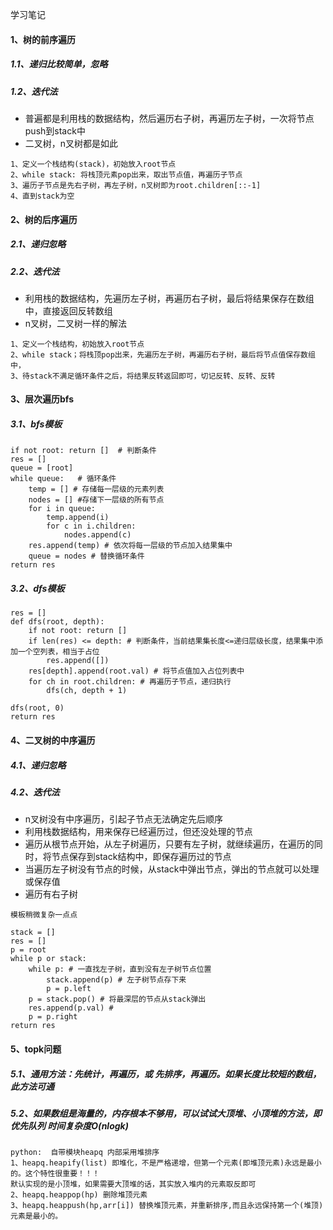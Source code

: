 学习笔记

#### 1、树的前序遍历
##### 1.1、递归比较简单，忽略
##### 1.2、迭代法
- 普遍都是利用栈的数据结构，然后遍历右子树，再遍历左子树，一次将节点push到stack中
- 二叉树，n叉树都是如此
```
1、定义一个栈结构(stack)，初始放入root节点
2、while stack: 将栈顶元素pop出来，取出节点值，再遍历子节点
3、遍历子节点是先右子树，再左子树，n叉树即为root.children[::-1]
4、直到stack为空
```

#### 2、树的后序遍历
##### 2.1、递归忽略
##### 2.2、迭代法
- 利用栈的数据结构，先遍历左子树，再遍历右子树，最后将结果保存在数组中，直接返回反转数组
- n叉树，二叉树一样的解法
```
1、定义一个栈结构，初始放入root节点
2、while stack；将栈顶pop出来，先遍历左子树，再遍历右子树，最后将节点值保存数组中，
3、待stack不满足循环条件之后，将结果反转返回即可，切记反转、反转、反转

```

#### 3、层次遍历bfs
##### 3.1、bfs模板
```
if not root: return []  # 判断条件
res = []
queue = [root]
while queue:   # 循环条件
    temp = [] # 存储每一层级的元素列表
    nodes = [] #存储下一层级的所有节点
    for i in queue:
        temp.append(i)
        for c in i.children:
            nodes.append(c)
    res.append(temp) # 依次将每一层级的节点加入结果集中
    queue = nodes # 替换循环条件
return res

```
##### 3.2、dfs模板
```
res = []
def dfs(root, depth):
    if not root: return []
    if len(res) <= depth: # 判断条件，当前结果集长度<=递归层级长度，结果集中添加一个空列表，相当于占位
        res.append([])
    res[depth].append(root.val) # 将节点值加入占位列表中
    for ch in root.children: # 再遍历子节点，递归执行
        dfs(ch, depth + 1)

dfs(root, 0)
return res

```

#### 4、二叉树的中序遍历
##### 4.1、递归忽略
##### 4.2、迭代法
- n叉树没有中序遍历，引起子节点无法确定先后顺序
- 利用栈数据结构，用来保存已经遍历过，但还没处理的节点
- 遍历从根节点开始，从左子树遍历，只要有左子树，就继续遍历，在遍历的同时，将节点保存到stack结构中，即保存遍历过的节点
- 当遍历左子树没有节点的时候，从stack中弹出节点，弹出的节点就可以处理或保存值
- 遍历有右子树
```
模板稍微复杂一点点

stack = []
res = []
p = root
while p or stack:
    while p: # 一直找左子树，直到没有左子树节点位置
        stack.append(p) # 左子树节点存下来
        p = p.left
    p = stack.pop() # 将最深层的节点从stack弹出
    res.append(p.val) #
    p = p.right
return res

```
#### 5、topk问题
##### 5.1、通用方法：先统计，再遍历，或 先排序，再遍历。如果长度比较短的数组，此方法可通
##### 5.2、如果数组是海量的，内存根本不够用，可以试试大顶堆、小顶堆的方法，即优先队列 时间复杂度O(nlogk)
```
python:  自带模块heapq 内部采用堆排序
1、heapq.heapify(list) 即堆化，不是严格递增，但第一个元素(即堆顶元素)永远是最小的。这个特性很重要！！！
默认实现的是小顶堆，如果需要大顶堆的话，其实放入堆内的元素取反即可
2、heapq.heappop(hp) 删除堆顶元素
3、heapq.heappush(hp,arr[i]) 替换堆顶元素，并重新排序,而且永远保持第一个(堆顶)元素是最小的。

```